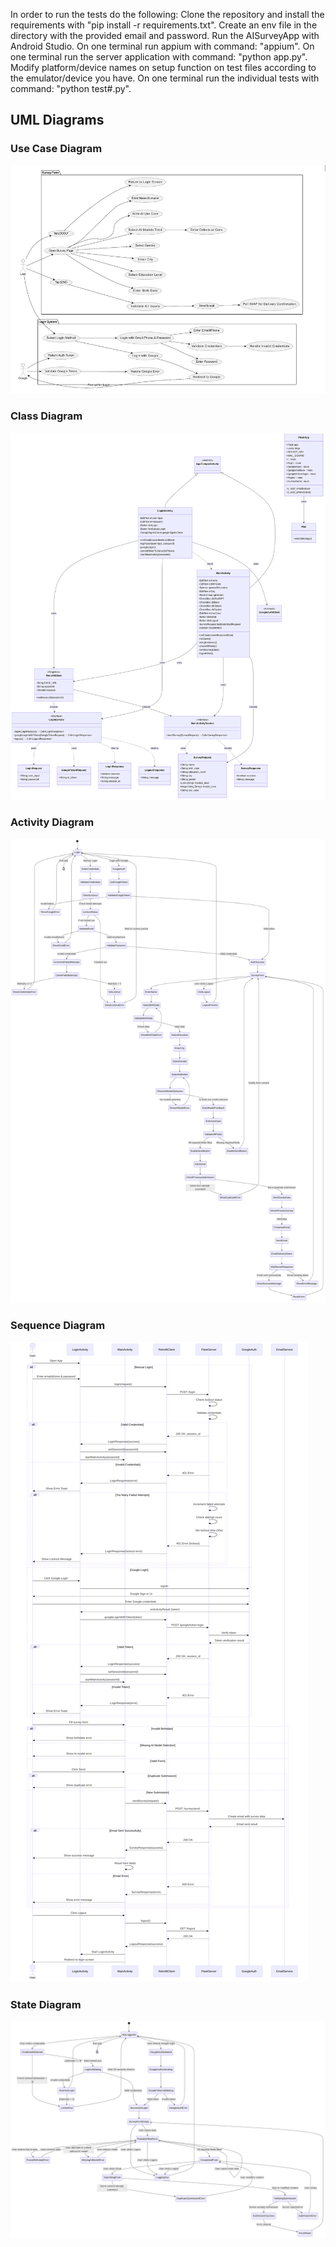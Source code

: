 In order to run the tests do the following:
Clone the repository and install the requirements with "pip install -r requirements.txt".
Create an env file in the directory with the provided email and password.
Run the AISurveyApp with Android Studio.
On one terminal run appium with command: "appium".
On one terminal run the server application with command: "python app.py".
Modify platform/device names on setup function on test files according to the emulator/device you have.
On one terminal run the individual tests with command: "python test#.py".

## UML Diagrams

### Use Case Diagram

![Use Case Diagram](./mermaid-diagrams/use-case-diagram-new.png)

### Class Diagram

![Class Diagram](./mermaid-diagrams/class-diagram-new.png)

### Activity Diagram

![Activity Diagram](./mermaid-diagrams/activity-diagram-new.png)

### Sequence Diagram

![Sequence Diagram](./mermaid-diagrams/sequence-diagram-new.png)

### State Diagram

![State Diagram](./mermaid-diagrams/state-diagram-new.png)
